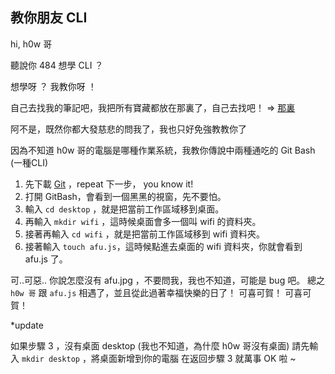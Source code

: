 ## 教你朋友 CLI

hi, h0w 哥

聽說你 484 想學 CLI ？

想學呀 ？ 我教你呀 ！

自己去找我的筆記吧，我把所有寶藏都放在那裏了，自己去找吧！
=> [那裏](https://hackmd.io/n4gQjsSCRQixAkHX23MfCQ?view)

阿不是，既然你都大發慈悲的問我了，我也只好免強教教你了

因為不知道 h0w 哥的電腦是哪種作業系統，我教你傳說中兩種通吃的 Git Bash (一種CLI)
1. 先下載 [Git](https://git-scm.com/) ，repeat 下一步， you know it!
2. 打開 GitBash，會看到一個黑黑的視窗，先不要怕。
3. 輸入 `cd desktop` ，就是把當前工作區域移到桌面。
4. 再輸入 `mkdir wifi` ，這時候桌面會多一個叫 wifi 的資料夾。
5. 接著再輸入 `cd wifi` ，就是把當前工作區域移到 wifi 資料夾。
6. 接著輸入 `touch afu.js`，這時候點進去桌面的 wifi 資料夾，你就會看到 afu.js 了。

可..可惡..
你說怎麼沒有 afu.jpg ，不要問我，我也不知道，可能是 bug 吧。
總之 `h0w 哥` 跟 `afu.js` 相遇了，並且從此過著幸福快樂的日了！
可喜可賀！
可喜可賀！

*update

如果步驟 3 ，沒有桌面 desktop (我也不知道，為什麼 h0w 哥沒有桌面)
請先輸入 `mkdir desktop` ，將桌面新增到你的電腦
在返回步驟 3 就萬事 OK 啦 ~